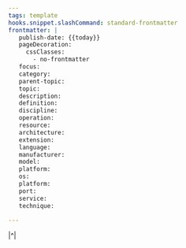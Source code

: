 ```yaml
---
tags: template
hooks.snippet.slashCommand: standard-frontmatter
frontmatter: |
   publish-date: {{today}}
   pageDecoration:
     cssClasses:
       - no-frontmatter
   focus:
   category:
   parent-topic:
   topic:
   description:
   definition:
   discipline:
   operation:
   resource:
   architecture:
   extension:
   language:
   manufacturer:
   model:
   platform:
   os:
   platform:
   port:
   service:
   technique:
   
---
```

|^|